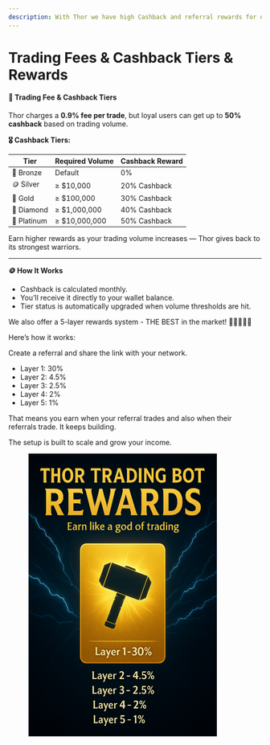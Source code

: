 ```yaml
---
description: With Thor we have high Cashback and referral rewards for everyone!
---
```


# Trading Fees & Cashback Tiers & Rewards

#### 💸 Trading Fee & Cashback Tiers

Thor charges a **0.9% fee per trade**, but loyal users can get up to **50% cashback** based on trading volume.

**🎖 Cashback Tiers:**

| Tier        | Required Volume | Cashback Reward |
| ----------- | --------------- | --------------- |
| 🥉 Bronze   | Default         | 0%              |
| 🪙 Silver   | ≥ $10,000       | 20% Cashback    |
| 🏅 Gold     | ≥ $100,000      | 30% Cashback    |
| 💎 Diamond  | ≥ $1,000,000    | 40% Cashback    |
| 👑 Platinum | ≥ $10,000,000   | 50% Cashback    |

Earn higher rewards as your trading volume increases — Thor gives back to its strongest warriors.

***

**🪙 How It Works**

* Cashback is calculated monthly.
* You’ll receive it directly to your wallet balance.
* Tier status is automatically upgraded when volume thresholds are hit.



We also offer a 5-layer rewards system - THE BEST in the market! 🤑🤑🤑🤑🤑

Here’s how it works:

Create a referral and share the link with your network.&#x20;

* Layer 1: 30%
* Layer 2: 4.5%
* Layer 3: 2.5%
* Layer 4: 2%
* Layer 5: 1%

That means you earn when your referral trades and also when their referrals trade. It keeps building.

The setup is built to scale and grow your income.

<div data-with-frame="true"><figure><img src="../../.gitbook/assets/thor rewards.png" alt="" width="375"><figcaption></figcaption></figure></div>
